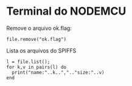 # Terminal do NODEMCU

Remove o arquivo ok.flag:

    file.remove("ok.flag")

Lista os arquivos do SPIFFS

    l = file.list();
    for k,v in pairs(l) do
      print("name:"..k..",".."size:"..v)
    end